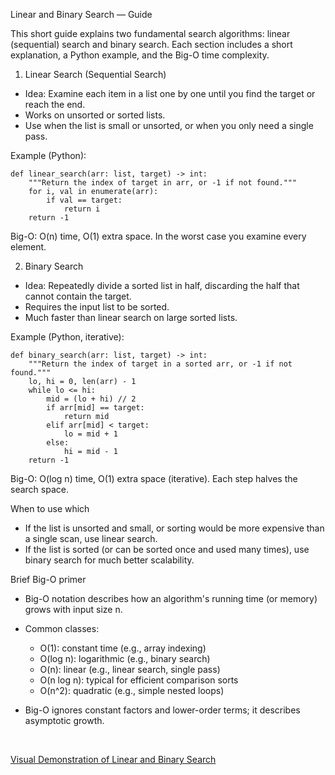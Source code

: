 Linear and Binary Search — Guide

This short guide explains two fundamental search algorithms: linear (sequential) search and binary search. Each section includes a short explanation, a Python example, and the Big-O time complexity.

1) Linear Search (Sequential Search)

- Idea: Examine each item in a list one by one until you find the target or reach the end.
- Works on unsorted or sorted lists.
- Use when the list is small or unsorted, or when you only need a single pass.

Example (Python):

	def linear_search(arr: list, target) -> int:
		"""Return the index of target in arr, or -1 if not found."""
		for i, val in enumerate(arr):
			if val == target:
				return i
		return -1

Big-O: O(n) time, O(1) extra space. In the worst case you examine every element.

2) Binary Search

- Idea: Repeatedly divide a sorted list in half, discarding the half that cannot contain the target.
- Requires the input list to be sorted.
- Much faster than linear search on large sorted lists.

Example (Python, iterative):

	def binary_search(arr: list, target) -> int:
		"""Return the index of target in a sorted arr, or -1 if not found."""
		lo, hi = 0, len(arr) - 1
		while lo <= hi:
			mid = (lo + hi) // 2
			if arr[mid] == target:
				return mid
			elif arr[mid] < target:
				lo = mid + 1
			else:
				hi = mid - 1
		return -1

Big-O: O(log n) time, O(1) extra space (iterative). Each step halves the search space.

When to use which
- If the list is unsorted and small, or sorting would be more expensive than a single scan, use linear search.
- If the list is sorted (or can be sorted once and used many times), use binary search for much better scalability.

Brief Big-O primer

- Big-O notation describes how an algorithm's running time (or memory) grows with input size n.
- Common classes:
  - O(1): constant time (e.g., array indexing)
  - O(log n): logarithmic (e.g., binary search)
  - O(n): linear (e.g., linear search, single pass)
  - O(n log n): typical for efficient comparison sorts
  - O(n^2): quadratic (e.g., simple nested loops)

- Big-O ignores constant factors and lower-order terms; it describes asymptotic growth.


<br/>

 [Visual Demonstration of Linear and Binary Search](https://www.cs.usfca.edu/~galles/visualization/Search.html)